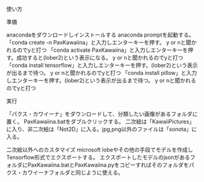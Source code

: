 使い方

準備

anacondaをダウンロードしインストールする
anaconda promptを起動する。
「conda create -n PaxKawaiina」と入力しエンターキーを押す。
y or nと聞かれるのでyと打つ
「conda activate PaxKawaiina」と入力しエンターキーを押す。成功すると(lober2)という表示になる。
y or nと聞かれるのでyと打つ
「conda install tensorflow」と入力しエンターキーを押す。(lober2)という表示が出るまで待つ。
y or nと聞かれるのでyと打つ
「conda install pillow」と入力しエンターキーを押す。(lober2)という表示が出るまで待つ。
y or nと聞かれるのでyと打つ

実行

「パクス・カワイーナ」をダウンロードして、分類したい画像があるフォルダに置く。
PaxKawaiina.batをダブルクリックする。
二次絵は「KawaiiPictures」に入り、非二次絵は「Not2D」に入る。jpg,png以外のファイルは「sonota」に入る。

二次絵以外へのカスタマイズ
microsoft lobeやその他の手段でモデルを作成しTensorflow形式でエクスポートする。
エクスポートしたモデルのjsonがあるフォルダにPaxKawaiina.batとPaxKawaiina.pyをコピーすればそのフォルダをパクス・カワイーナフォルダと同じように使える。

